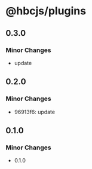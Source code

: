 # @hbcjs/plugins

## 0.3.0

### Minor Changes

- update

## 0.2.0

### Minor Changes

- 96913f6: update

## 0.1.0

### Minor Changes

- 0.1.0
